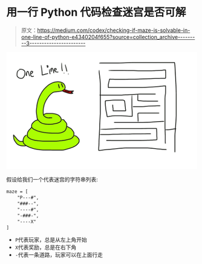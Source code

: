 # 用一行 Python 代码检查迷宫是否可解

> 原文：<https://medium.com/codex/checking-if-maze-is-solvable-in-one-line-of-python-e4340204f655?source=collection_archive---------3----------------------->

![](img/2a1a853d62799437ea9cbcb263905358.png)

假设给我们一个代表迷宫的字符串列表:

```
maze = [
    "P---#",
    "###--",
    "----#",
    "-###-",
    "----X"
]
```

*   `P`代表玩家，总是从左上角开始
*   `X`代表奖励，总是在右下角
*   `-`代表一条道路，玩家可以在上面行走